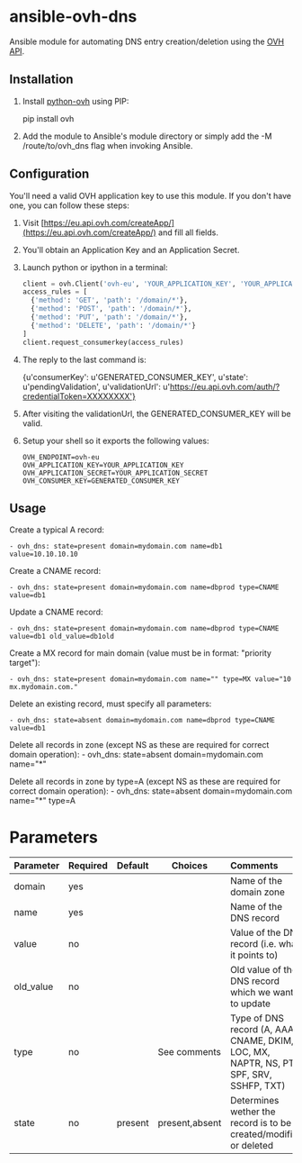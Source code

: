 # ansible-ovh-dns

Ansible module for automating DNS entry creation/deletion using the [OVH API](https://eu.api.ovh.com/).

## Installation

1. Install [python-ovh](https://pypi.python.org/pypi/ovh) using PIP:

    pip install ovh

2. Add the module to Ansible's module directory or simply add the -M /route/to/ovh_dns flag when invoking Ansible.

## Configuration

You'll need a valid OVH application key to use this module. If you don't have one, you can follow these steps:

1. Visit [https://eu.api.ovh.com/createApp/](https://eu.api.ovh.com/createApp/) and fill all fields.
2. You'll obtain an Application Key and an Application Secret.
3. Launch python or ipython in a terminal:

    ```python
    client = ovh.Client('ovh-eu', 'YOUR_APPLICATION_KEY', 'YOUR_APPLICATION_SECRET')
    access_rules = [
      {'method': 'GET', 'path': '/domain/*'},
      {'method': 'POST', 'path': '/domain/*'},
      {'method': 'PUT', 'path': '/domain/*'},
      {'method': 'DELETE', 'path': '/domain/*'}
    ]
    client.request_consumerkey(access_rules)
    ```
4. The reply to the last command is:

    {u'consumerKey': u'GENERATED_CONSUMER_KEY',
    u'state': u'pendingValidation',
    u'validationUrl': u'https://eu.api.ovh.com/auth/?credentialToken=XXXXXXXX'}

5. After visiting the validationUrl, the GENERATED_CONSUMER_KEY will be valid.
5. Setup your shell so it exports the following values:

    ```
    OVH_ENDPOINT=ovh-eu
    OVH_APPLICATION_KEY=YOUR_APPLICATION_KEY
    OVH_APPLICATION_SECRET=YOUR_APPLICATION_SECRET
    OVH_CONSUMER_KEY=GENERATED_CONSUMER_KEY
    ```

## Usage

Create a typical A record:

    - ovh_dns: state=present domain=mydomain.com name=db1 value=10.10.10.10

Create a CNAME record:

    - ovh_dns: state=present domain=mydomain.com name=dbprod type=CNAME value=db1

Update a CNAME record:

    - ovh_dns: state=present domain=mydomain.com name=dbprod type=CNAME value=db1 old_value=db1old

Create a MX record for main domain (value must be in format: "priority target"):

    - ovh_dns: state=present domain=mydomain.com name="" type=MX value="10 mx.mydomain.com."

Delete an existing record, must specify all parameters:

    - ovh_dns: state=absent domain=mydomain.com name=dbprod type=CNAME value=db1

Delete all records in zone (except NS as these are required for correct domain operation):
    - ovh_dns: state=absent domain=mydomain.com name="*"

Delete all records in zone by type=A (except NS as these are required for correct domain operation):
    - ovh_dns: state=absent domain=mydomain.com name="*" type=A

# Parameters

Parameter | Required | Default | Choices        | Comments
:---------|----------|---------|----------------|:-----------------------
domain    | yes      |         |                | Name of the domain zone
name      | yes      |         |                | Name of the DNS record
value     | no       |         |                | Value of the DNS record (i.e. what it points to)
old_value | no       |         |                | Old value of the DNS record which we want to update
type      | no       |         | See comments   | Type of DNS record (A, AAAA, CNAME, DKIM, LOC, MX, NAPTR, NS, PTR, SPF, SRV, SSHFP, TXT)
state     | no       | present | present,absent | Determines wether the record is to be created/modified or deleted
